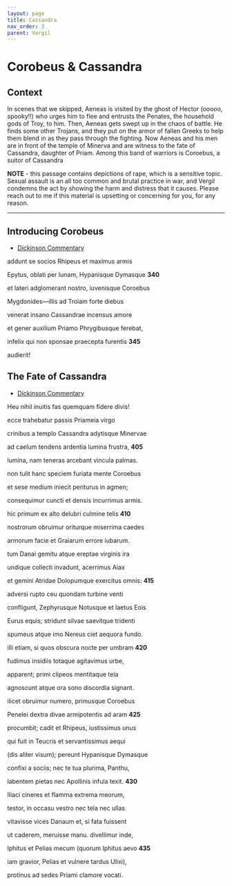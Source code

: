 ```yaml
---
layout: page
title: Cassandra
nav_order: 3
parent: Vergil
---
```


# Corobeus & Cassandra


## Context

In scenes that we skipped,  Aeneas is visited by the ghost of Hector (ooooo, spooky!!) who urges him to flee and entrusts the Penates, the household gods of Troy, to him. Then, Aeneas gets swept up in the chaos of battle. He finds some other Trojans, and they put on the armor of fallen Greeks to help them blend in as they pass through the fighting. Now Aeneas and his men are in front of the temple of Minerva and are witness to the fate of Cassandra, daughter of Priam. Among this band of warriors is Coroebus, a suitor of Cassandra

**NOTE** - this passage contains depictions of rape, which is a sensitive topic. Sexual assault is an all too common and brutal practice in war, and Vergil condemns the act by showing the harm and distress that it causes. Please reach out to me if this material is upsetting or concerning for you, for any reason.

-----------------

## Introducing Corobeus

- [Dickinson Commentary](https://dcc.dickinson.edu/vergil-aeneid/vergil-aeneid-ii-318-346)

addunt se socios Rhipeus et maximus armis

Epytus, oblati per lunam, Hypanisque Dymasque               **340**

et lateri adglomerant nostro, iuvenisque Coroebus

Mygdonides—illis ad Troiam forte diebus

venerat insano Cassandrae incensus amore

et gener auxilium Priamo Phrygibusque ferebat,

infelix qui non sponsae praecepta furentis               **345**

audierit!

## The Fate of Cassandra

- [Dickinson Commentary](https://dcc.dickinson.edu/vergil-aeneid/vergil-aeneid-ii-402-437)


Heu nihil inuitis fas quemquam fidere divis!

ecce trahebatur passis Priameia virgo

crinibus a templo Cassandra adytisque Minervae

ad caelum tendens ardentia lumina frustra,               **405**

lumina, nam teneras arcebant vincula palmas.

non tulit hanc speciem furiata mente Coroebus

et sese medium iniecit periturus in agmen;

consequimur cuncti et densis incurrimus armis.

hic primum ex alto delubri culmine telis               **410**

nostrorum obruimur oriturque miserrima caedes

armorum facie et Graiarum errore iubarum.

tum Danai gemitu atque ereptae virginis ira

undique collecti invadunt, acerrimus Aiax

et gemini Atridae Dolopumque exercitus omnis:               **415**

adversi rupto ceu quondam turbine venti

confligunt, Zephyrusque Notusque et laetus Eois

Eurus equis; stridunt silvae saevitque tridenti

spumeus atque imo Nereus ciet aequora fundo.

illi etiam, si quos obscura nocte per umbram               **420**

fudimus insidiis totaque agitavimus urbe,

apparent; primi clipeos mentitaque tela

agnoscunt atque ora sono discordia signant.

ilicet obruimur numero, primusque Coroebus

Penelei dextra divae armipotentis ad aram               **425**

procumbit; cadit et Rhipeus, iustissimus unus

qui fuit in Teucris et servantissimus aequi

(dis aliter visum); pereunt Hypanisque Dymasque

confixi a sociis; nec te tua plurima, Panthu,

labentem pietas nec Apollinis infula texit.               **430**

Iliaci cineres et flamma extrema meorum,

testor, in occasu vestro nec tela nec ullas

vitavisse vices Danaum et, si fata fuissent

ut caderem, meruisse manu. divellimur inde,

Iphitus et Pelias mecum (quorum Iphitus aevo               **435**

iam gravior, Pelias et vulnere tardus Ulixi),

protinus ad sedes Priami clamore vocati.
